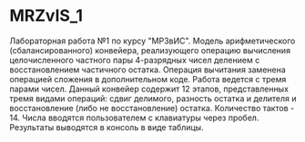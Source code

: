 # MRZvIS_1
Лабораторная работа №1 по курсу "МРЗвИС". Модель арифметического (сбалансированного) конвейера, реализующего операцию вычисления целочисленного частного пары 4-разрядных чисел делением с восстановлением частичного остатка. Операция вычитания заменена операцией сложения в дополнительном коде. Работа ведется с тремя парами чисел. Данный конвейер содержит 12 этапов, представленных тремя видами операций: сдвиг делимого, разность остатка и делителя и восстановление (либо не восстановление) остатка. Количество тактов - 14. Числа вводятся пользователем с клавиатуры через пробел. Результаты выводятся в консоль в виде таблицы.
